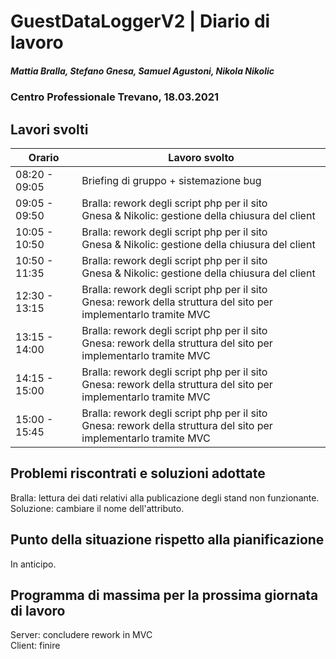 # GuestDataLoggerV2 | Diario di lavoro
##### Mattia Bralla, Stefano Gnesa, Samuel Agustoni, Nikola Nikolic
### Centro Professionale Trevano, 18.03.2021

## Lavori svolti


|Orario        |Lavoro svolto                            |
|--------------|-----------------------------------------|
|08:20 - 09:05 | Briefing di gruppo + sistemazione bug |
|09:05 - 09:50 | Bralla: rework degli script php per il sito<br>Gnesa & Nikolic: gestione della chiusura del client|
|10:05 - 10:50 | Bralla: rework degli script php per il sito<br>Gnesa & Nikolic: gestione della chiusura del client|
|10:50 - 11:35 | Bralla: rework degli script php per il sito<br>Gnesa & Nikolic: gestione della chiusura del client|
|12:30 - 13:15 | Bralla: rework degli script php per il sito<br>Gnesa: rework della struttura del sito per implementarlo tramite MVC|
|13:15 - 14:00 | Bralla: rework degli script php per il sito<br>Gnesa: rework della struttura del sito per implementarlo tramite MVC|
|14:15 - 15:00 | Bralla: rework degli script php per il sito<br>Gnesa: rework della struttura del sito per implementarlo tramite MVC|
|15:00 - 15:45 | Bralla: rework degli script php per il sito<br>Gnesa: rework della struttura del sito per implementarlo tramite MVC|

##  Problemi riscontrati e soluzioni adottate
Bralla: lettura dei dati relativi alla publicazione degli stand non funzionante. Soluzione: cambiare il nome dell'attributo.

##  Punto della situazione rispetto alla pianificazione
In anticipo.

## Programma di massima per la prossima giornata di lavoro
Server: concludere rework in MVC<br>
Client: finire

